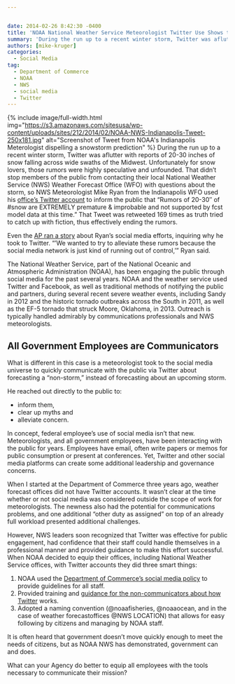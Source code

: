 ```yaml
---


date: 2014-02-26 8:42:30 -0400
title: 'NOAA National Weather Service Meteorologist Twitter Use Shows that All Government Employees are Communicators'
summary: 'During the run up to a recent winter storm, Twitter was aflutter with reports of 20-30 inches of snow falling across wide swaths of the Midwest. Unfortunately for snow lovers, those rumors were highly speculative and unfounded. That didn&rsquo;t stop members of'
authors: [mike-kruger]
categories:
  - Social Media
tag:
  - Department of Commerce
  - NOAA
  - NWS
  - social media
  - Twitter
---
```


{% include image/full-width.html img="https://s3.amazonaws.com/sitesusa/wp-content/uploads/sites/212/2014/02/NOAA-NWS-Indianapolis-Tweet-250x181.jpg" alt="Screenshot of Tweet from NOAA's Indianapolis Meterologist dispelling a snowstorm prediction" %}
During the run up to a recent winter storm, Twitter was aflutter with reports of 20-30 inches of snow falling across wide swaths of the Midwest. Unfortunately for snow lovers, those rumors were highly speculative and unfounded. That didn’t stop members of the public from contacting their local National Weather Service (NWS) Weather Forecast Office (WFO) with questions about the storm, so NWS Meteorologist Mike Ryan from the Indianapolis WFO used his [office’s Twitter account](https://twitter.com/NWSIndianapolis/status/429237124945416192) to inform the public that “Rumors of 20-30&#8243; of #snow are EXTREMELY premature & improbable and not supported by fcst model data at this time.” That Tweet was retweeted 169 times as truth tried to catch up with fiction, thus effectively ending the rumors.

Even the [AP ran a story](http://bigstory.ap.org/article/weather-service-debunks-rumors-giant-snowstorm) about Ryan’s social media efforts, inquiring why he took to Twitter. “’We wanted to try to alleviate these rumors because the social media network is just kind of running out of control,’&#8221; Ryan said.

The National Weather Service, part of the National Oceanic and Atmospheric Administration (NOAA), has been engaging the public through social media for the past several years. NOAA and the weather service used Twitter and Facebook, as well as traditional methods of notifying the public and partners, during several recent severe weather events, including Sandy in 2012 and the historic tornado outbreaks across the South in 2011, as well as the EF-5 tornado that struck Moore, Oklahoma, in 2013. Outreach is typically handled admirably by communications professionals and NWS meteorologists.

## All Government Employees are Communicators

What is different in this case is a meteorologist took to the social media universe to quickly communicate with the public via Twitter about forecasting a “non-storm,” instead of forecasting about an upcoming storm.
  
He reached out directly to the public to:

  * inform them,
  * clear up myths and
  * alleviate concern.

In concept, federal employee’s use of social media isn’t that new. Meteorologists, and all government employees, have been interacting with the public for years. Employees have email, often write papers or memos for public consumption or present at conferences. Yet, Twitter and other social media platforms can create some additional leadership and governance concerns.

When I started at the Department of Commerce three years ago, weather forecast offices did not have Twitter accounts. It wasn’t clear at the time whether or not social media was considered outside the scope of work for meteorologists. The newness also had the potential for communications problems, and one additional “other duty as assigned” on top of an already full workload presented additional challenges.

However, NWS leaders soon recognized that Twitter was effective for public engagement, had confidence that their staff could handle themselves in a professional manner and provided guidance to make this effort successful. When NOAA decided to equip their offices, including National Weather Service offices, with Twitter accounts they did three smart things:

  1. NOAA used the [Department of Commerce’s social media policy](http://ocio.os.doc.gov/ITPolicyandPrograms/Policy___Standards/PROD01_009476) to provide guidelines for all staff.
  2. Provided training and [guidance for the non-communicators about how Twitter](http://ocio.os.doc.gov/ITPolicyandPrograms/Policy___Standards/PROD01_009476) works.
  3. Adopted a naming convention (@noaafisheries, @noaaocean, and in the case of weather forecastoffices @NWS LOCATION) that allows for easy following by citizens and managing by NOAA staff.

It is often heard that government doesn’t move quickly enough to meet the needs of citizens, but as NOAA NWS has demonstrated, government can and does.

What can your Agency do better to equip all employees with the tools necessary to communicate their mission?